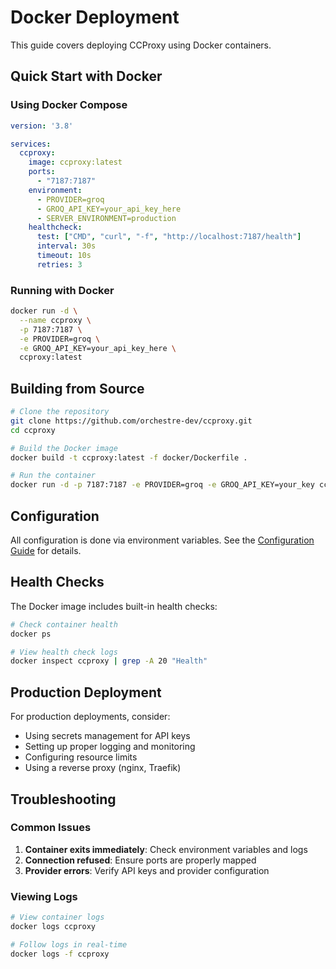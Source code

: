 # Docker Deployment

This guide covers deploying CCProxy using Docker containers.

## Quick Start with Docker

### Using Docker Compose

```yaml
version: '3.8'

services:
  ccproxy:
    image: ccproxy:latest
    ports:
      - "7187:7187"
    environment:
      - PROVIDER=groq
      - GROQ_API_KEY=your_api_key_here
      - SERVER_ENVIRONMENT=production
    healthcheck:
      test: ["CMD", "curl", "-f", "http://localhost:7187/health"]
      interval: 30s
      timeout: 10s
      retries: 3
```

### Running with Docker

```bash
docker run -d \
  --name ccproxy \
  -p 7187:7187 \
  -e PROVIDER=groq \
  -e GROQ_API_KEY=your_api_key_here \
  ccproxy:latest
```

## Building from Source

```bash
# Clone the repository
git clone https://github.com/orchestre-dev/ccproxy.git
cd ccproxy

# Build the Docker image
docker build -t ccproxy:latest -f docker/Dockerfile .

# Run the container
docker run -d -p 7187:7187 -e PROVIDER=groq -e GROQ_API_KEY=your_key ccproxy:latest
```

## Configuration

All configuration is done via environment variables. See the [Configuration Guide](/guide/configuration) for details.

## Health Checks

The Docker image includes built-in health checks:

```bash
# Check container health
docker ps

# View health check logs
docker inspect ccproxy | grep -A 20 "Health"
```

## Production Deployment

For production deployments, consider:

- Using secrets management for API keys
- Setting up proper logging and monitoring
- Configuring resource limits
- Using a reverse proxy (nginx, Traefik)

## Troubleshooting

### Common Issues

1. **Container exits immediately**: Check environment variables and logs
2. **Connection refused**: Ensure ports are properly mapped
3. **Provider errors**: Verify API keys and provider configuration

### Viewing Logs

```bash
# View container logs
docker logs ccproxy

# Follow logs in real-time
docker logs -f ccproxy
```